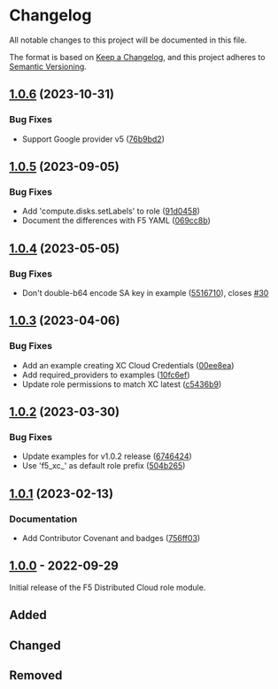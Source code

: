 # Changelog

<!-- markdownlint-disable MD024 -->

All notable changes to this project will be documented in this file.

The format is based on [Keep a Changelog](https://keepachangelog.com/en/1.0.0/),
and this project adheres to [Semantic Versioning](https://semver.org/spec/v2.0.0.html).

## [1.0.6](https://github.com/memes/terraform-google-f5-distributed-cloud-role/compare/v1.0.5...v1.0.6) (2023-10-31)


### Bug Fixes

* Support Google provider v5 ([76b9bd2](https://github.com/memes/terraform-google-f5-distributed-cloud-role/commit/76b9bd25ea0f720252a058ce309c7e5f51847908))

## [1.0.5](https://github.com/memes/terraform-google-f5-distributed-cloud-role/compare/v1.0.4...v1.0.5) (2023-09-05)


### Bug Fixes

* Add 'compute.disks.setLabels' to role ([91d0458](https://github.com/memes/terraform-google-f5-distributed-cloud-role/commit/91d045800784e6faa66f84b2db677c47a4c6a09d))
* Document the differences with F5 YAML ([069cc8b](https://github.com/memes/terraform-google-f5-distributed-cloud-role/commit/069cc8b0107c437391f9c891344463cd542a1422))

## [1.0.4](https://github.com/memes/terraform-google-f5-distributed-cloud-role/compare/v1.0.3...v1.0.4) (2023-05-05)


### Bug Fixes

* Don't double-b64 encode SA key in example ([5516710](https://github.com/memes/terraform-google-f5-distributed-cloud-role/commit/5516710463465629a2ed46e41547fe6d693c046a)), closes [#30](https://github.com/memes/terraform-google-f5-distributed-cloud-role/issues/30)

## [1.0.3](https://github.com/memes/terraform-google-f5-distributed-cloud-role/compare/v1.0.2...v1.0.3) (2023-04-06)


### Bug Fixes

* Add an example creating XC Cloud Credentials ([00ee8ea](https://github.com/memes/terraform-google-f5-distributed-cloud-role/commit/00ee8ea6c41173aad9cec3edd29614d96dd02189))
* Add required_providers to examples ([10fc6ef](https://github.com/memes/terraform-google-f5-distributed-cloud-role/commit/10fc6ef3f12d79abc8d81abc1e98ffbde344c43c))
* Update role permissions to match XC latest ([c5436b9](https://github.com/memes/terraform-google-f5-distributed-cloud-role/commit/c5436b991cb4e31cb900ee7d1cde2d35b7772fa1))

## [1.0.2](https://github.com/memes/terraform-google-f5-distributed-cloud-role/compare/v1.0.1...v1.0.2) (2023-03-30)


### Bug Fixes

* Update examples for v1.0.2 release ([6746424](https://github.com/memes/terraform-google-f5-distributed-cloud-role/commit/674642485ae487f7ad6d32d5e4f12f02832947c3))
* Use 'f5_xc_' as default role prefix ([504b265](https://github.com/memes/terraform-google-f5-distributed-cloud-role/commit/504b2654733cf8e3a2cb0f841212befe6b992531))

## [1.0.1](https://github.com/memes/terraform-google-f5-distributed-cloud-role/compare/v1.0.0...v1.0.1) (2023-02-13)


### Documentation

* Add Contributor Covenant and badges ([756ff03](https://github.com/memes/terraform-google-f5-distributed-cloud-role/commit/756ff03a126c75a3d4fe1a069a400685460a3af2))

## [1.0.0] - 2022-09-29

Initial release of the F5 Distributed Cloud role module.

## Added

## Changed

## Removed

<!-- TODO: @memes - update
[1.0.1]: https://github.com/memes/terraform-google-f5-distributed-cloud-service-account/compare/v1.0.0...v1.0.1
-->
[1.0.0]: https://github.com/memes/terraform-google-f5-distributed-cloud-service-account/releases/tag/v1.0.0
